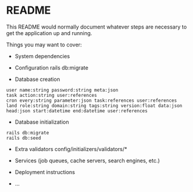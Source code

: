 # README

This README would normally document whatever steps are necessary to get the
application up and running.

Things you may want to cover:

* System dependencies

* Configuration
rails db:migrate

* Database creation
```
user name:string password:string meta:json
task action:string user:references
cron every:string parameter:json task:references user:references
land role:string domain:string tags:string version:float data:json head:json start:datetime end:datetime user:references
```

* Database initialization
```
rails db:migrate
rails db:seed
```

* Extra validators
config/initializers/validators/*

* Services (job queues, cache servers, search engines, etc.)

* Deployment instructions

* ...
